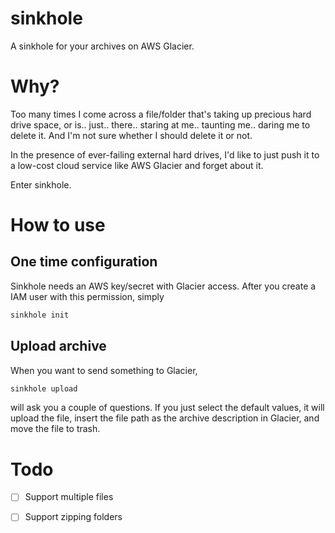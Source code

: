 # sinkhole

A sinkhole for your archives on AWS Glacier.


# Why?

Too many times I come across a file/folder that's taking up precious hard drive space, or is.. just.. there.. staring at me.. taunting me.. daring me to delete it. And I'm not sure whether I should delete it or not.

In the presence of ever-failing external hard drives, I'd like to just push it to a low-cost cloud service like AWS Glacier and forget about it.

Enter sinkhole.

# How to use

## One time configuration

Sinkhole needs an AWS key/secret with Glacier access. After you create a IAM user with this permission, simply 

```sh
sinkhole init
```

## Upload archive

When you want to send something to Glacier,

```sh
sinkhole upload
```

will ask you a couple of questions. If you just select the default values, it will upload the file, insert the file path as the archive description in Glacier, and move the file to trash.

# Todo

- [ ] Support multiple files

- [ ] Support zipping folders